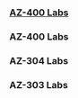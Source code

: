 ### [AZ-400 Labs](https://github.com/cemvarol/cemvarol.github.io/tree/main/AZ-400)

### AZ-400 Labs
### AZ-304 Labs
### AZ-303 Labs


